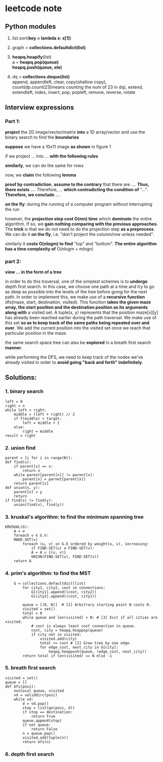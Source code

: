 # leetcode note

## Python modules
1. list.sort(__key = lambda x: x[1]__)

2. graph = __collections.defaultdict(list)__

3. __heapq.heapify__(list)     
a = __heapq.pop(queue)__  
__heapq.push(queue, ele)__

4. dq = __collections.deque(list)__      
append, appendleft, clear, copy(shallow copy), count(dp.count(23)means counting the num of 23 in dq), extend, extendleft, 
index, insert, pop, popleft, remove, reverse, rotate





## Interview expressions

### Part 1:

__project__ the 2D image/vector/matrix __into__ a 1D array/vector and use the binary search to find the __boundaries__

__suppose__ we have a 10x11 image __as shown__ in figure 1

if we project ... into ... __with the following rules__

__similarly__, we can do the same for rows

now, we __claim__ the following __lemma__

__proof by contradiction__, __assume to the contrary__ that there are .... __Thus, there exists__ .... Therefore, ... __which contradicting the condition of__ "...". __Therefore, we conclude__ ....

__on the fly__: during the running of a computer program without interrupting the run

however, the __projection step cost O(mn) time__ which __dominate__ the entire algorithm. If so, we __gain nothing comparing with the previous approaches__. The __trick__ is that we do not need to do the projection step __as a preprocess__. We can do it __on the fly__, i.e. "don't project the column/row unless needed".

similarly it __costs O(nlogm) to find__ "top" and "bottom". __The entire algorithm has a time complexity of__ O(nlogm + mlogn)

### part 2:

__view ... in the form of a tree__

in order to do this traversal, one of the simplest schemes is to __undergo__ depth first search. In this case, we choose one path at a time and try to go as deep as possible into the levels of the tree before going for the next path. In order to implement this, we make use of a __recursive function__ dfs(maze, start, destination, visited). This function __takes the given maze array, the start position and the destination position as its arguments along with__ a visited set. A tuple(x, y) represents that the position maze[x][y] has already been reached earlier during the path traversal. We make use of this set __so as to keep track of the same paths being repeated over and over__. We add the current position into the visited set once we reach that particular position in the maze.

the same search space tree can also be __explored__ in a breath first search __manner__. 

while performing the DFS, we need to keep track of the nodes we've already visited in order to __avoid going "back and forth" indefinitely__.







## Solutions:
### 1. binary search
```
left = 0
right = n
while left < right:
    middle = (left + right) // 2
    if f(middle) < target:
        left = middle + 1
    else:
        right = middle
result = right
```

### 2. union find
```
parent = [i for i in range(N)]:
def find(x):
    if parent[x] == x:
        return x
    while parent[parent[x]] != parent[x]:
        parent[x] = parnet[parent[x]]
    return parent[x]
def union(x, y):
    parent[x] = y
    return 
if find(x) != find(y):
    union(find(x), find(y))
```

### 3. kruskal's algorithm: to find the minimum spanning tree
```
KRUSKAL(G):
    A = ∅
    foreach v ∈ G.V:
    MAKE-SET(v)
        foreach (u, v) in G.E ordered by weight(u, v), increasing:
            if FIND-SET(u) ≠ FIND-SET(v):
            A = A ∪ {(u, v)}
            UNION(FIND-SET(u), FIND-SET(v))
    return A
```

### 4. prim's algorithm: to find the MST
```
    G = collections.defaultdict(list)
        for city1, city2, cost in connections:
            G[city1].append((cost, city2))
            G[city2].append((cost, city1))
        
        queue = [(0, N)]  # [1] Arbitrary starting point N costs 0.
        visited = set()
        total = 0
        while queue and len(visited) < N: # [3] Exit if all cities are visited.
            # cost is always least cost connection in queue.
            cost, city = heapq.heappop(queue)
            if city not in visited:
                visited.add(city)
                total += cost # [2] Grow tree by one edge.
                for edge_cost, next_city in G[city]:
                    heapq.heappush(queue, (edge_cost, next_city))
        return total if len(visited) == N else -1
```
### 5. breath first search
```
visited = set()
queue = []
def bfs(posi):
    nonlocal queue, visited
    vd = validdirc(posi)
    while vd:
        d = vd.pop()
        stop = list(go(posi, d))
        if stop == destination:
            return True
        queue.append(stop)
        if not queue:
            return False
        n = queue.pop()
        visited.add(tuple(n))
        return bfs(n)
```
### 6. depth first search
```

```
























